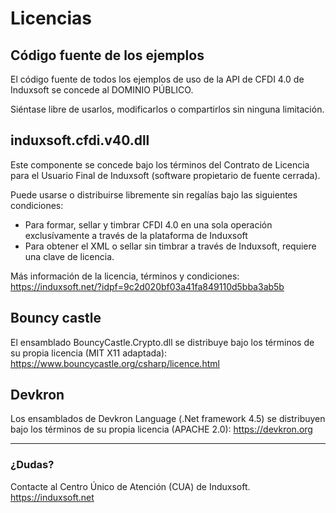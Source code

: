 # Licencias
## Código fuente de los ejemplos
El código fuente de todos los ejemplos de uso de la API de CFDI 4.0 de Induxsoft se concede al DOMINIO PÚBLICO.

Siéntase libre de usarlos, modificarlos o compartirlos sin ninguna limitación.

## induxsoft.cfdi.v40.dll
Este componente se concede bajo los términos del Contrato de Licencia para el Usuario Final de Induxsoft (software propietario de fuente cerrada).

Puede usarse o distribuirse libremente sin regalías bajo las siguientes condiciones:

* Para formar, sellar y timbrar CFDI 4.0 en una sola operación exclusívamente a través de la plataforma de Induxsoft
* Para obtener el XML o sellar sin timbrar a través de Induxsoft, requiere una clave de licencia.

Más información de la licencia, términos y condiciones: https://induxsoft.net/?idpf=9c2d020bf03a41fa849110d5bba3ab5b

## Bouncy castle
El ensamblado BouncyCastle.Crypto.dll se distribuye bajo los términos de su propia licencia (MIT X11 adaptada): https://www.bouncycastle.org/csharp/licence.html

## Devkron
Los ensamblados de Devkron Language (.Net framework 4.5) se distribuyen bajo los términos de su propia licencia (APACHE 2.0): https://devkron.org

-------------

### ¿Dudas?
Contacte al Centro Único de Atención (CUA) de Induxsoft.
https://induxsoft.net

